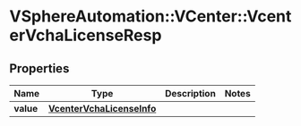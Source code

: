 # VSphereAutomation::VCenter::VcenterVchaLicenseResp

## Properties
Name | Type | Description | Notes
------------ | ------------- | ------------- | -------------
**value** | [**VcenterVchaLicenseInfo**](VcenterVchaLicenseInfo.md) |  | 


